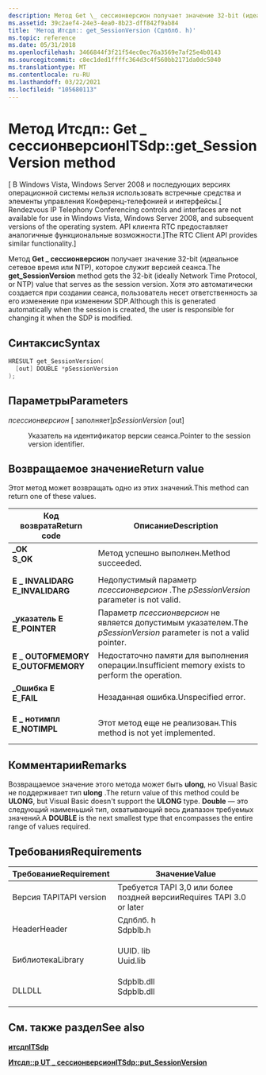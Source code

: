 ```yaml
---
description: Метод Get \_ сессионверсион получает значение 32-bit (идеальное сетевое время или NTP), которое служит версией сеанса.
ms.assetid: 39c2aef4-24e3-4ea0-8b23-dff842f9ab84
title: 'Метод Итсдп:: get_SessionVersion (Сдпблб. h)'
ms.topic: reference
ms.date: 05/31/2018
ms.openlocfilehash: 3466844f3f21f54ec0ec76a3569e7af25e4b0143
ms.sourcegitcommit: c8ec1ded1ffffc364d3c4f560bb2171da0dc5040
ms.translationtype: MT
ms.contentlocale: ru-RU
ms.lasthandoff: 03/22/2021
ms.locfileid: "105680113"
---
```

# <a name="itsdpget_sessionversion-method"></a><span data-ttu-id="101a2-103">Метод Итсдп:: Get \_ сессионверсион</span><span class="sxs-lookup"><span data-stu-id="101a2-103">ITSdp::get\_SessionVersion method</span></span>

<span data-ttu-id="101a2-104">\[ В Windows Vista, Windows Server 2008 и последующих версиях операционной системы нельзя использовать встречные средства и элементы управления Конференц-телефонией и интерфейсы.</span><span class="sxs-lookup"><span data-stu-id="101a2-104">\[ Rendezvous IP Telephony Conferencing controls and interfaces are not available for use in Windows Vista, Windows Server 2008, and subsequent versions of the operating system.</span></span> <span data-ttu-id="101a2-105">API клиента RTC предоставляет аналогичные функциональные возможности.\]</span><span class="sxs-lookup"><span data-stu-id="101a2-105">The RTC Client API provides similar functionality.\]</span></span>

<span data-ttu-id="101a2-106">Метод **Get \_ сессионверсион** получает значение 32-bit (идеальное сетевое время или NTP), которое служит версией сеанса.</span><span class="sxs-lookup"><span data-stu-id="101a2-106">The **get\_SessionVersion** method gets the 32-bit (ideally Network Time Protocol, or NTP) value that serves as the session version.</span></span> <span data-ttu-id="101a2-107">Хотя это автоматически создается при создании сеанса, пользователь несет ответственность за его изменение при изменении SDP.</span><span class="sxs-lookup"><span data-stu-id="101a2-107">Although this is generated automatically when the session is created, the user is responsible for changing it when the SDP is modified.</span></span>

## <a name="syntax"></a><span data-ttu-id="101a2-108">Синтаксис</span><span class="sxs-lookup"><span data-stu-id="101a2-108">Syntax</span></span>


```C++
HRESULT get_SessionVersion(
  [out] DOUBLE *pSessionVersion
);
```



## <a name="parameters"></a><span data-ttu-id="101a2-109">Параметры</span><span class="sxs-lookup"><span data-stu-id="101a2-109">Parameters</span></span>

<dl> <dt>

<span data-ttu-id="101a2-110">*псессионверсион* \[ заполняет\]</span><span class="sxs-lookup"><span data-stu-id="101a2-110">*pSessionVersion* \[out\]</span></span>
</dt> <dd>

<span data-ttu-id="101a2-111">Указатель на идентификатор версии сеанса.</span><span class="sxs-lookup"><span data-stu-id="101a2-111">Pointer to the session version identifier.</span></span>

</dd> </dl>

## <a name="return-value"></a><span data-ttu-id="101a2-112">Возвращаемое значение</span><span class="sxs-lookup"><span data-stu-id="101a2-112">Return value</span></span>

<span data-ttu-id="101a2-113">Этот метод может возвращать одно из этих значений.</span><span class="sxs-lookup"><span data-stu-id="101a2-113">This method can return one of these values.</span></span>



| <span data-ttu-id="101a2-114">Код возврата</span><span class="sxs-lookup"><span data-stu-id="101a2-114">Return code</span></span>                                                                                   | <span data-ttu-id="101a2-115">Описание</span><span class="sxs-lookup"><span data-stu-id="101a2-115">Description</span></span>                                                        |
|-----------------------------------------------------------------------------------------------|--------------------------------------------------------------------|
| <dl> <span data-ttu-id="101a2-116"><dt>**\_ОК**</dt></span><span class="sxs-lookup"><span data-stu-id="101a2-116"><dt>**S\_OK**</dt></span></span> </dl>          | <span data-ttu-id="101a2-117">Метод успешно выполнен.</span><span class="sxs-lookup"><span data-stu-id="101a2-117">Method succeeded.</span></span><br/>                                       |
| <dl> <span data-ttu-id="101a2-118"><dt>**E \_ INVALIDARG**</dt></span><span class="sxs-lookup"><span data-stu-id="101a2-118"><dt>**E\_INVALIDARG**</dt></span></span> </dl>  | <span data-ttu-id="101a2-119">Недопустимый параметр *псессионверсион* .</span><span class="sxs-lookup"><span data-stu-id="101a2-119">The *pSessionVersion* parameter is not valid.</span></span><br/>           |
| <dl> <span data-ttu-id="101a2-120"><dt>**\_указатель E**</dt></span><span class="sxs-lookup"><span data-stu-id="101a2-120"><dt>**E\_POINTER**</dt></span></span> </dl>     | <span data-ttu-id="101a2-121">Параметр *псессионверсион* не является допустимым указателем.</span><span class="sxs-lookup"><span data-stu-id="101a2-121">The *pSessionVersion* parameter is not a valid pointer.</span></span><br/> |
| <dl> <span data-ttu-id="101a2-122"><dt>**E \_ OUTOFMEMORY**</dt></span><span class="sxs-lookup"><span data-stu-id="101a2-122"><dt>**E\_OUTOFMEMORY**</dt></span></span> </dl> | <span data-ttu-id="101a2-123">Недостаточно памяти для выполнения операции.</span><span class="sxs-lookup"><span data-stu-id="101a2-123">Insufficient memory exists to perform the operation.</span></span><br/>    |
| <dl> <span data-ttu-id="101a2-124"><dt>**\_Ошибка E**</dt></span><span class="sxs-lookup"><span data-stu-id="101a2-124"><dt>**E\_FAIL**</dt></span></span> </dl>        | <span data-ttu-id="101a2-125">Незаданная ошибка.</span><span class="sxs-lookup"><span data-stu-id="101a2-125">Unspecified error.</span></span><br/>                                      |
| <dl> <span data-ttu-id="101a2-126"><dt>**E \_ нотимпл**</dt></span><span class="sxs-lookup"><span data-stu-id="101a2-126"><dt>**E\_NOTIMPL**</dt></span></span> </dl>     | <span data-ttu-id="101a2-127">Этот метод еще не реализован.</span><span class="sxs-lookup"><span data-stu-id="101a2-127">This method is not yet implemented.</span></span><br/>                     |



 

## <a name="remarks"></a><span data-ttu-id="101a2-128">Комментарии</span><span class="sxs-lookup"><span data-stu-id="101a2-128">Remarks</span></span>

<span data-ttu-id="101a2-129">Возвращаемое значение этого метода может быть **ulong**, но Visual Basic не поддерживает тип **ulong** .</span><span class="sxs-lookup"><span data-stu-id="101a2-129">The return value of this method could be **ULONG**, but Visual Basic doesn't support the **ULONG** type.</span></span> <span data-ttu-id="101a2-130">**Double** — это следующий наименьший тип, охватывающий весь диапазон требуемых значений.</span><span class="sxs-lookup"><span data-stu-id="101a2-130">A **DOUBLE** is the next smallest type that encompasses the entire range of values required.</span></span>

## <a name="requirements"></a><span data-ttu-id="101a2-131">Требования</span><span class="sxs-lookup"><span data-stu-id="101a2-131">Requirements</span></span>



| <span data-ttu-id="101a2-132">Требование</span><span class="sxs-lookup"><span data-stu-id="101a2-132">Requirement</span></span> | <span data-ttu-id="101a2-133">Значение</span><span class="sxs-lookup"><span data-stu-id="101a2-133">Value</span></span> |
|-------------------------|---------------------------------------------------------------------------------------|
| <span data-ttu-id="101a2-134">Версия TAPI</span><span class="sxs-lookup"><span data-stu-id="101a2-134">TAPI version</span></span><br/> | <span data-ttu-id="101a2-135">Требуется TAPI 3,0 или более поздней версии</span><span class="sxs-lookup"><span data-stu-id="101a2-135">Requires TAPI 3.0 or later</span></span><br/>                                                 |
| <span data-ttu-id="101a2-136">Header</span><span class="sxs-lookup"><span data-stu-id="101a2-136">Header</span></span><br/>       | <dl> <span data-ttu-id="101a2-137"><dt>Сдпблб. h</dt></span><span class="sxs-lookup"><span data-stu-id="101a2-137"><dt>Sdpblb.h</dt></span></span> </dl>   |
| <span data-ttu-id="101a2-138">Библиотека</span><span class="sxs-lookup"><span data-stu-id="101a2-138">Library</span></span><br/>      | <dl> <span data-ttu-id="101a2-139"><dt>UUID. lib</dt></span><span class="sxs-lookup"><span data-stu-id="101a2-139"><dt>Uuid.lib</dt></span></span> </dl>   |
| <span data-ttu-id="101a2-140">DLL</span><span class="sxs-lookup"><span data-stu-id="101a2-140">DLL</span></span><br/>          | <dl> <span data-ttu-id="101a2-141"><dt>Sdpblb.dll</dt></span><span class="sxs-lookup"><span data-stu-id="101a2-141"><dt>Sdpblb.dll</dt></span></span> </dl> |



## <a name="see-also"></a><span data-ttu-id="101a2-142">См. также раздел</span><span class="sxs-lookup"><span data-stu-id="101a2-142">See also</span></span>

<dl> <dt>

[<span data-ttu-id="101a2-143">**итсдп**</span><span class="sxs-lookup"><span data-stu-id="101a2-143">**ITSdp**</span></span>](itsdp.md)
</dt> <dt>

[<span data-ttu-id="101a2-144">**Итсдп::p UT \_ сессионверсион**</span><span class="sxs-lookup"><span data-stu-id="101a2-144">**ITSdp::put\_SessionVersion**</span></span>](itsdp-put-sessionversion.md)
</dt> </dl>

 

 





